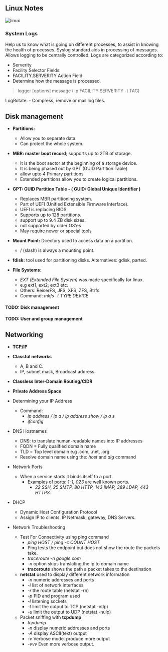 ## Linux Notes

![linux](https://user-images.githubusercontent.com/9430676/181217374-9419762c-d0d7-4ae7-989f-b2db52341ca7.png)

### System Logs

Help us to know what is going on different processes, to assist in knowing the health of processes.
Syslog standard aids in processing of messages. Allows logging to be centrally controlled.
Logs are categorized according to:
  - Serverity
  - Facility
Selector Fields:
  - FACILITY.SERVERITY
Action Field:
 - Determine how the message is processed.

  > logger [options] message (-p FACILITY.SERVERITY -t TAG)

LogRotate: - Compress, remove or mail log files.

## Disk management
- **Partitions:**
  - Allow you to separate data.
  - Can protect the whole system.
- **MBR: master boot record**; supports up to 2TB of storage.
  - It is the boot sector at the beginning of a storage device.
  - It is being phased out by GPT (GUID Partition Table)
  - allow upto 4 Primary partitions
  - Extended partitions allow you to create logical partitions.

- **GPT: GUID Partition Table - ( GUID: Global Unique Identifier )**
  - Replaces MBR partitioning system.
  - Part of UEFI (Unified Extensible Firmware Interface).
  - UEFI is replacing BIOS.
  - Supports up to 128 partitions.
  - support up to 9.4 ZB disk sizes.
  - not supported by older OS'es
  - May require newer or special tools

- **Mount Point:** Directory used to access data on a partition.
  - / (slash) is always a mounting point.

- **fdisk:** tool used for partitioning disks.
  Alternatives: gdisk, parted.
- **File Systems**:
   - *EXT (Extended File System)* was made specifically for linux.
   - e.g ext1, ext2, ext3 etc.
   - Others: ReiserFS, JFS, XFS, ZFS, Btrfs
   - Command: *mkfs -t TYPE DEVICE*
    
#### TODO: Disk management
#### TODO: User and group management
## Networking
- **TCP/IP**
- **Classful networks**
    - A, B and C.
    - IP, subnet mask, Broadcast address.
- **Classless Inter-Domain Routing/CIDR**
- **Private Address Space**
- Determining your IP Address
    - Command:
        - *ip address / ip a / ip address show / ip a s*
        - *ifconfig*
 - DNS Hostnames
    - DNS: to translate human-readable names into IP addresses
    - FQDN = Fully qualified domain name
    - TLD = Top level domain e.g .com, .net, .org
    - Resolve domain name using the: *host* and *dig* command
    
 - Network Ports
    - When a service starts it binds itself to a port.
        - Examples of ports: *1-1, 023* are well known ports.
            - *22 SSH, 25 SMTP, 80 HTTP, 143 IMAP, 389 LDAP, 443 HTTPS*.
 - DHCP
    - Dynamic Host Configuration Protocol
    - Assign IP to clients. IP Netmask, gateway, DNS Servers.

- Network Troubleshooting
    - Test For Connectivity using ping command
        - *ping HOST / ping -c COUNT HOST*
        - Ping tests the endpoint but does not show the route the packets take.
        - *traceroute -n google.com* 
        - *-n* option skips translating the ip to domain name
        - **traceroute** shows the path a packet takes to the destination
     - **netstat** used to display different network information
        -  *-n* numeric addresses and ports
        -  *-i* list of network interfaces
        -  *-r* the route table (netstat -rn)
        -  *-p* PID and program used
        -  *-l* listening sockets
        -  *-t* limit the output to TCP (netstat -ntlp)
        -  *-u* limit the output to UDP (netstat -nulp)
    - Packet sniffing with **tcpdump**
        - *tcpdump*
        -  *-n* display numeric addresses and ports
        -  *-A* display ASCII(text) output
        -  *-v* Verbose mode. produce more output
        -  *-vvv* Even more verbose output.
